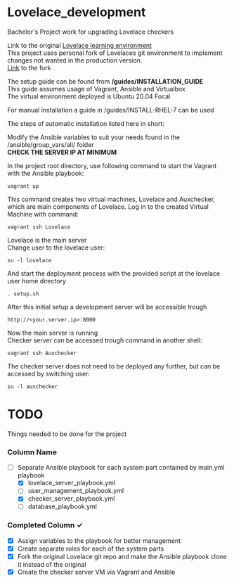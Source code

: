 # Lovelace_development
Bachelor's Project work for upgrading Lovelace checkers

Link to the original [Lovelace learning environment](https://github.com/lovelace-dev-org/lovelace/tree/rapid_dev "Lovelace Learning environment") <br>
This project uses personal fork of Lovelaces git environment to implement changes not wanted in the production version. <br>
[Link](https://github.com/Mikkeep/lovelace/tree/read_access_revoke_branch "Link")
 to the fork

The setup guide can be found from <b> /guides/INSTALLATION_GUIDE </b> <br>
This guide assumes usage of Vagrant, Ansible and Virtualbox <br>
The virtual environment deployed is Ubuntu 20.04 Focal

For manual installation a guide in /guides/INSTALL-RHEL-7 can be used

The steps of automatic installation listed here in short:

Modify the Ansible variables to suit your needs found in the /ansible/group_vars/all/ folder <br>
<b> CHECK THE SERVER IP AT MINIMUM </b>

In the project root directory, use following command to start the Vagrant with the Ansible playbook:

```
vagrant up
```
This command creates two virtual machines, Lovelace and Auxchecker, which are main components of Lovelace.
Log in to the created Virtual Machine with command:

```
vagrant ssh Lovelace
```
Lovelace is the main server <br>
Change user to the lovelace user:

```
su -l lovelace
```

And start the deployment process with the provided script at the lovelace user home directory

```
. setup.sh
```

After this initial setup a development server will be accessible trough <br>

```
http://<your.server.ip>:8000
```

Now the main server is running <br> Checker server can be accessed trough command in another shell:

```
vagrant ssh Auxchecker
```
The checker server does not need to be deployed any further, but can be accessed by switching user:

```
su -l auxchecker
```

# TODO
Things needed to be done for the project

### Column Name
- [ ] Separate Ansible playbook for each system part contained by main.yml playbook
  - [x] lovelace_server_playbook.yml
  - [ ] user_management_playbook.yml
  - [x] checker_server_playbook.yml
  - [ ] database_playbook.yml

### Completed Column ✓
- [x] Assign variables to the playbook for better management
- [x] Create separate roles for each of the system parts
- [x] Fork the original Lovelace git repo and make the Ansible playbook clone it instead of the original
- [x] Create the checker server VM via Vagrant and Ansible
